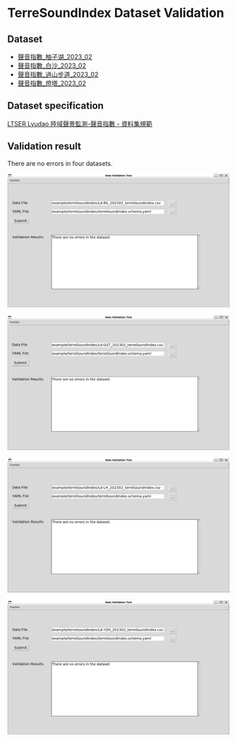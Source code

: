 # TerreSoundIndex Dataset Validation

## Dataset

- [聲音指數_柚子湖_2023_02](https://data.depositar.io/dataset/ltser-lyudao-terresoundindex/resource/d7d1a3e4-afcf-4b3c-a491-f4658208fc03)
- [聲音指數_白沙_2023_02](https://data.depositar.io/dataset/ltser-lyudao-terresoundindex/resource/873ccb46-6638-46ea-b946-a1add62f41a9)
- [聲音指數_過山步道_2023_02](https://data.depositar.io/dataset/ltser-lyudao-terresoundindex/resource/60e2b76b-63c1-4a18-a3c9-fd6193a89486)
- [聲音指數_燈塔_2023_02](https://data.depositar.io/dataset/ltser-lyudao-terresoundindex/resource/f30049ba-3d32-4717-a604-b0244191b356)

## Dataset specification

[LTSER Lyudao 陸域聲景監測-聲音指數 - 資料集規範](https://data.depositar.io/dataset/ltser-dataset-specification/resource/6ef30f8f-cb52-4fa6-b768-8e0ee2f8a145)

## Validation result

There are no errors in four datasets.

![](_static/terresoundIndex_1.png)

![](_static/terresoundIndex_2.png)

![](_static/terresoundIndex_3.png)

![](_static/terresoundIndex_4.png)